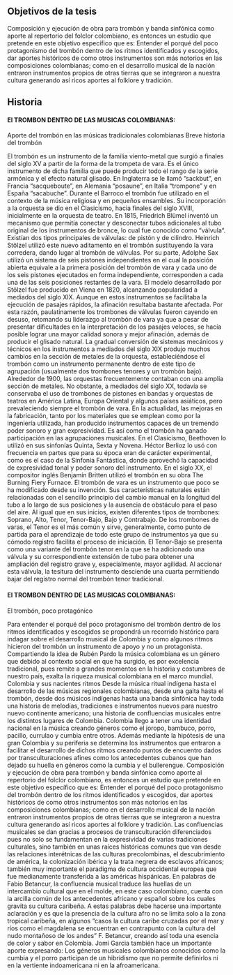 ## Objetivos de la tesis

 Composición y ejecución de obra para trombón y banda sinfónica como aporte al
 repertorio del folclor colombiano, es entonces un estudio que pretende en este objetivo
 específico que es: Entender el porqué del poco protagonismo del trombón dentro de los
 ritmos identificados y escogidos, dar aportes históricos de como otros instrumentos son
 más notorios en las composiciones colombianas; como en el desarrollo musical de la
 nación entraron instrumentos propios de otras tierras que se integraron a nuestra cultura
 generando así ricos aportes al folklore y tradición.


## Historia
#### El TROMBON DENTRO DE LAS MUSICAS COLOMBIANAS:
 Aporte del trombón en las músicas tradicionales colombianas
Breve historia del trombón

 El trombón es un instrumento de la familia viento-metal que surgió a finales del
 siglo XV a partir de la forma de la trompeta de vara. Es el único instrumento de dicha
 familia que puede producir todo el rango de la serie armónica y el efecto natural
 glisado. En Inglaterra se le llamó ”sackbut”, en Francia “sacqueboute”, en Alemania
 “posaune”, en Italia “trompone” y en España “sacabuche”.
 Durante el Barroco el trombón fue utilizado en el contexto de la música religiosa y en
 pequeños ensambles. Su incorporación a la orquesta se dio en el Clasicismo,  hacia
 finales del siglo XVIII, inicialmente en la orquesta de teatro. En 1815, Friedrich Blümel
 inventó un mecanismo que permitía conectar y desconectar tubos adicionales al tubo
 original de los instrumentos de bronce, lo cual fue conocido como “válvula“. Existían
 dos tipos principales de válvulas: de pistón y de cilindro. Heinrich Stölzel utilizó este
 nuevo aditamento en el trombón sustituyendo la vara corredera, dando lugar al trombón
 de válvulas. Por su parte, Adolphe Sax utilizó un sistema de seis pistones
 independientes en el cual la posición abierta equivale a la primera posición del trombón
 de vara y cada uno de los seis pistones ejecutados en forma independiente,
 corresponden a cada una de las seis posiciones restantes de la vara.
 El modelo desarrollado por Stölzel fue producido en Viena en 1820, alcanzando
 popularidad a mediados del siglo XIX. Aunque en estos instrumentos se facilitaba la
 ejecución de pasajes rápidos, la afinación resultaba bastante afectada. Por esta razón,
 paulatinamente los trombones de válvulas fueron cayendo en desuso, retomando su
 liderazgo al trombón de vara ya que a pesar de presentar dificultades en la
 interpretación de los pasajes veloces, se hacía posible lograr una mayor calidad sonora y
 mejor afinación, además de producir el glisado natural. La gradual conversión de
 sistemas mecánicos y técnicos en los instrumentos a mediados del siglo XIX produjo
 muchos cambios en la sección de metales de la orquesta, estableciéndose el trombón
 como un instrumento permanente dentro de este tipo de agrupación (usualmente dos
 trombones tenores y un trombón bajo).
 Alrededor de 1900, las orquestas frecuentemente contaban con una amplia sección de
 metales. No obstante, a mediados del siglo XX, todavía se conservaba el uso de
 trombones de pistones en bandas y orquestas de teatros en América Latina, Europa
 Oriental y algunos países asiáticos, pero prevaleciendo siempre el trombón de vara. En
 la actualidad, las mejoras en la fabricación, tanto por los materiales que se emplean
 como por la ingeniería utilizada, han producido instrumentos capaces de un tremendo
 poder sonoro y gran expresividad.
 Es así como el trombón ha ganado participación en las agrupaciones musicales. En el
 Clasicismo, Beethoven lo utilizó en sus sinfonías Quinta, Sexta y Novena. Héctor
 Berlioz lo usó con frecuencia en partes que para su época eran de carácter experimental,
 como es el caso de la Sinfonía Fantástica, donde aprovechó la capacidad de
 expresividad tonal y poder sonoro del instrumento. En el siglo XX, el compositor inglés
 Benjamín Britten utilizó el trombón en su obra The Burning Fiery Furnace.
 El trombón de vara es un instrumento que poco se ha modificado desde su invención.
 Sus características naturales están relacionadas con el sencillo principio del cambio
 manual en la longitud del tubo a lo largo de sus posiciones y la ausencia de obstáculo
 para el paso del aire. Al igual que en sus inicios, existen diferentes tipos de trombones:
 Soprano, Alto, Tenor, Tenor-Bajo, Bajo y Contrabajo. De los trombones de varas, el
 Tenor es el más común y sirve, generalmente, como punto de partida para el aprendizaje
 de todo este grupo de instrumentos ya que su cómodo registro facilita el proceso de
 iniciación.
 El Tenor-Bajo se presenta como una variante del trombón tenor en la que se ha
 adicionado una válvula y su correspondiente extensión de tubo para obtener una
 ampliación del registro grave y, especialmente, mayor agilidad. Al accionar esta
 válvula, la tesitura del instrumento desciende una cuarta permitiendo bajar del registro
 normal del trombón tenor tradicional.

 #### El TROMBON DENTRO DE LAS MUSICAS COLOMBIANAS:
 El trombón, poco protagónico

 Para entender el porqué del poco protagonismo del trombón dentro de los ritmos
 identificados y escogidos se propondrá un recorrido histórico para indagar sobre el
 desarrollo musical de Colombia y como algunos ritmos hicieron del trombón un
 instrumento de apoyo y no un protagonista.
 Compartiendo la idea de Rubén Pardo la música colombiana es un género que debido al
 contexto social en que ha surgido, es por excelencia tradicional, pues remite a grandes
 momentos en la historia y costumbres de nuestro país, exalta la riqueza musical
colombiana en el marco mundial.
 Colombia y sus nacientes ritmos
 Desde la música ritual indígena hasta el desarrollo de las músicas regionales
 colombianas, desde una gaita hasta el trombón, desde dos músicos indígenas hasta una
 banda sinfónica hay toda una historia de melodías, tradiciones e instrumentos nuevos
 para nuestro nuevo continente americano; una historia de confluencias musicales entre
 los distintos lugares de Colombia.
 Colombia llego a tener una identidad nacional en la música creando géneros como el
 joropo, bambuco, porro, pacillo, currulao y cumbia entre otros. Además mediante la
 hipótesis de una gran Colombia y su periferia se determina los instrumentos que
 entraron a facilitar el desarrollo de dichos ritmos creando puntos de encuentro dados por
 transculturaciones afines como los antecedentes cubanos que han dejado su huella en
 géneros como la cumbia y el bullerengue.
 Composición y ejecución de obra para trombón y banda sinfónica como aporte al
 repertorio del folclor colombiano, es entonces un estudio que pretende en este objetivo
 específico que es: Entender el porqué del poco protagonismo del trombón dentro de los
 ritmos identificados y escogidos, dar aportes históricos de como otros instrumentos son
 más notorios en las composiciones colombianas; como en el desarrollo musical de la
 nación entraron instrumentos propios de otras tierras que se integraron a nuestra cultura
 generando así ricos aportes al folklore y tradición.
 Las confluencias musicales se dan gracias a procesos de transculturación diferenciados
 pues no solo se fundamentan en la expresividad de varias tradiciones culturales, sino
 también en unas raíces históricas comunes que van desde las relaciones interétnicas de
 las culturas precolombinas, el descubrimiento de américa, la colonización ibérica y la
 trata negrera de esclavos africanos; también muy importante el paradigma de cultura
 occidental europea que fue medianamente transferida a las américas hispánicas.
 En palabras de Fabio Betancur, la confluencia musical traduce las huellas de un
 intercambio cultural que en el molde, en este caso colombiano, cuenta con la arcilla
 común de los antecedentes africano y español sobre los cuales gravita su cultura
 caribeña.
 A estas palabras debe hacerse una importante aclaración y es que la presencia de la
 cultura afro no se limita solo a la zona tropical caribeña, en algunos “casos la cultura
 caribe cruzadas por el mar y ríos como el magdalena se encuentran en contrapunto con
 la cultura del nudo montañoso de los andes” F. Betancur, creando así toda una esencia
 de color y sabor en Colombia.
 Jomi Garcia también hace un importante aporte expresando: Los géneros musicales
 colombianos conocidos como la cumbia y el porro participan de un hibridismo que no
 permite definirlos ni en la vertiente indoamericana ni en la afroamericana.
